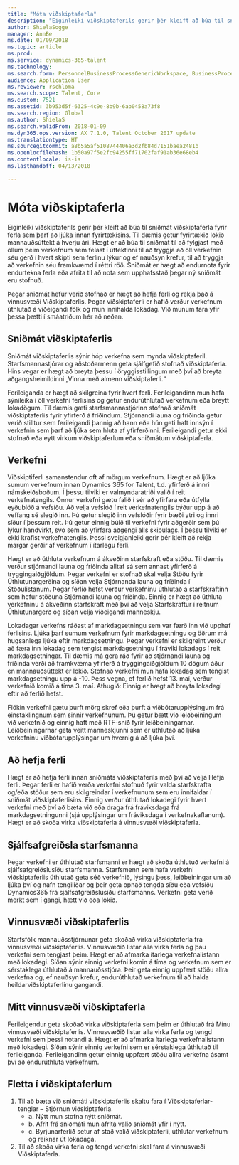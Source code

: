 ```yaml
---
title: "Móta viðskiptaferla"
description: "Eiginleiki viðskiptaferils gerir þér kleift að búa til sniðmát viðskiptaferla fyrir ferla sem þarf að ljúka innan fyrirtækisins."
author: ShielaSogge
manager: AnnBe
ms.date: 01/09/2018
ms.topic: article
ms.prod: 
ms.service: dynamics-365-talent
ms.technology: 
ms.search.form: PersonnelBusinessProcessGenericWorkspace, BusinessProcessGenericTemplateListpage, BusinessProcessGenericMyTemplates, BusinessProcessGroupAssignment
audience: Application User
ms.reviewer: rschloma
ms.search.scope: Talent, Core
ms.custom: 7521
ms.assetid: 3b953d5f-6325-4c9e-8b9b-6ab0458a73f8
ms.search.region: Global
ms.author: ShielaS
ms.search.validFrom: 2018-01-09
ms.dyn365.ops.version: AX 7.1.0, Talent October 2017 update
ms.translationtype: HT
ms.sourcegitcommit: a8b5a5af5108744406a3d2fb84d7151baea2481b
ms.openlocfilehash: 1b50a97f5e2fc94255ff71702faf91ab36e68eb4
ms.contentlocale: is-is
ms.lasthandoff: 04/13/2018

---
```

# <a name="formalize-business-processes"></a>Móta viðskiptaferla
Eiginleiki viðskiptaferils gerir þér kleift að búa til sniðmát viðskiptaferla fyrir ferla sem þarf að ljúka innan fyrirtækisins. Til dæmis getur fyrirtækið lokið mannauðsúttekt á hverju ári. Hægt er að búa til sniðmát til að fylgjast með öllum þeim verkefnum sem felast í úttektinni til að tryggja að öll verkefnin séu gerð í hvert skipti sem ferlinu lýkur og ef nauðsyn krefur, til að tryggja að verkefnin séu framkvæmd í réttri röð. Sniðmát er hægt að endurnota fyrir endurtekna ferla eða afrita til að nota sem upphafsstað þegar ný sniðmát eru stofnuð.

Þegar sniðmát hefur verið stofnað er hægt að hefja ferli og rekja það á vinnusvæði Viðskiptaferlis.  Þegar viðskiptaferli er hafið verður verkefnum úthlutað á viðeigandi fólk og mun innihalda lokadag. Við munum fara yfir þessa þætti í smáatriðum hér að neðan.

## <a name="business-process-template"></a>Sniðmát viðskiptaferlis
Sniðmát viðskiptaferlis sýnir hóp verkefna sem mynda viðskiptaferil. Starfsmannastjórar og aðstoðarmenn geta sjálfgefið stofnað viðskiptaferla.  Hins vegar er hægt að breyta þessu í öryggisstillingum með því að breyta aðgangsheimildinni „Vinna með almenn viðskiptaferli.“

Ferileiganda er hægt að skilgreina fyrir hvert ferli. Ferileigandinn mun hafa sýnileika í öll verkefni ferlisins og getur endurúthlutað verkefnum eða breytt lokadögum.  Til dæmis gæti starfsmannastjórinn stofnað sniðmát viðskiptaferlis fyrir yfirferð á fríðindum.  Stjórnandi launa og fríðinda getur verið stilltur sem ferileigandi þannig að hann eða hún geti haft innsýn í verkefnin sem þarf að ljúka sem hluta af yfirferðinni.  Ferileigandi getur ekki stofnað eða eytt virkum viðskiptaferlum eða sniðmátum viðskiptaferla.

## <a name="task"></a>Verkefni
Viðskiptiferli samanstendur oft af mörgum verkefnum. Hægt er að ljúka sumum verkefnum innan Dynamics 365 for Talent, t.d. yfirferð á innri námskeiðsboðum. Í þessu tilviki er valmyndaratriði valið í reit verkefnatengils. Önnur verkefni gætu falið í sér að yfirfara eða útfylla eyðublöð á vefsíðu. Að velja vefslóð í reit verkefnatengils býður upp á að veffang sé slegið inn. Þú getur slegið inn vefslóðir fyrir bæði ytri og innri síður í þessum reit. Þú getur einnig búið til verkefni fyrir aðgerðir sem þú lýkur handvirkt, svo sem að yfirfara aðgengi alls skipulags. Í þessu tilviki er ekki krafist verkefnatengils. Þessi sveigjanleiki gerir þér kleift að rekja margar gerðir af verkefnum í ítarlegu ferli.

Hægt er að úthluta verkefnum á ákveðinn starfskraft eða stöðu. Til dæmis verður stjórnandi launa og fríðinda alltaf sá sem annast yfirferð á tryggingaiðgjöldum.   Þegar verkefni er stofnað skal velja Stöðu fyrir Úthlutunargerðina og síðan velja Stjórnanda launa og fríðinda í Stöðulistanum. Þegar ferlið hefst verður verkefninu úthlutað á starfskraftinn sem hefur stöðuna Stjórnandi launa og fríðinda. Einnig er hægt að úthluta verkefninu á ákveðinn starfskraft með því að velja Starfskraftur í reitnum Úthlutunargerð og síðan velja viðeigandi manneskju.

Lokadagar verkefns ráðast af markdagsetningu sem var færð inn við upphaf ferlisins. Ljúka þarf sumum verkefnum fyrir markdagsetningu og öðrum má hugsanlega ljúka eftir markdagsetningu.  Þegar verkefni er skilgreint verður að færa inn lokadag sem tengist markdagsetningu í fráviki lokadags í reit markdagsetningar. Til dæmis má gera ráð fyrir að stjórnandi launa og fríðinda verði að framkvæma yfirferð á tryggingaiðgjöldum 10 dögum áður en mannauðsúttekt er lokið. Stofnað verkefni mun hafa lokadag sem tengist markdagsetningu upp á -10. Þess vegna, ef ferlið hefst 13. maí, verður verkefnið komið á tíma 3. maí. Athugið: Einnig er hægt að breyta lokadegi eftir að ferlið hefst.

Flókin verkefni gætu þurft mörg skref eða þurft á viðbótarupplýsingum frá einstaklingnum sem sinnir verkefnunum. Þú getur bætt við leiðbeiningum við verkefnið og einnig haft með RTF-snið fyrir leiðbeiningarnar. Leiðbeiningarnar geta veitt manneskjunni sem er úthlutað að ljúka verkefninu viðbótarupplýsingar um hvernig á að ljúka því.

## <a name="starting-a-process"></a>Að hefja ferli
Hægt er að hefja ferli innan sniðmáts viðskiptaferils með því að velja Hefja ferli.  Þegar ferli er hafið verða verkefni stofnuð fyrir valda starfskrafta og/eða stöður sem eru skilgreindar í verkefnunum sem eru innifaldar í sniðmát viðskiptaferlisins. Einnig verður úthlutað lokadegi fyrir hvert verkefni með því að bæta við eða draga frá fráviksdaga frá markdagsetningunni (sjá upplýsingar um fráviksdaga í verkefnakaflanum). Hægt er að skoða virka viðskiptaferla á vinnusvæði viðskiptaferla. 

## <a name="employee-self-service"></a>Sjálfsafgreiðsla starfsmanna
Þegar verkefni er úthlutað starfsmanni er hægt að skoða úthlutuð verkefni á sjálfsafgreiðslusíðu starfsmanna. Starfsmenn sem hafa verkefni viðskiptaferlis úthlutað geta séð verkefnið, lýsingu þess, leiðbeiningar um að ljúka því og nafn tengiliðar og þeir geta opnað tengda síðu eða vefsíðu Dynamics365 frá sjálfsafgreiðslusíðu starfsmanns. Verkefni geta verið merkt sem í gangi, hætt við eða lokið.

## <a name="business-process-workspace"></a>Vinnusvæði viðskiptaferlis
Starfsfólk mannauðsstjórnunar geta skoðað virka viðskiptaferla frá vinnusvæði viðskiptaferlis. Vinnusvæðið listar alla virka ferla og þau verkefni sem tengjast þeim. Hægt er að afmarka ítarlega verkefnalistann með lokadegi. Síðan sýnir einnig verkefni komin á tíma og verkefnum sem er sérstaklega úthlutað á mannauðsstjóra. Þeir geta einnig uppfært stöðu allra verkefna og, ef nauðsyn krefur, endurúthlutað verkefnum til að halda heildarviðskiptaferlinu gangandi.

## <a name="my-business-processes-workspace"></a>Mitt vinnusvæði viðskiptaferla
Ferileigendur geta skoðað virka viðskiptaferla sem þeim er úthlutað frá Mínu vinnusvæði viðskiptaferlis. Vinnusvæðið listar alla virka ferla og tengd verkefni sem þessi notandi á.  Hægt er að afmarka ítarlega verkefnalistann með lokadegi. Síðan sýnir einnig verkefni sem er sérstaklega úthlutað til ferileiganda. Ferileigandinn getur einnig uppfært stöðu allra verkefna ásamt því að endurúthluta verkefnum.

## <a name="navigating-business-processes"></a>Fletta í viðskiptaferlum
1. Til að bæta við sniðmáti viðskiptaferlis skaltu fara í Viðskiptaferlar- tenglar – Stjórnun viðskiptaferla.
   - a.   Nýtt mun stofna nýtt sniðmát.
   - b.   Afrit frá sniðmáti mun afrita valið sniðmát yfir í nýtt.
   - c.   Byrjunarferlið setur af stað valið viðskiptaferli, úthlutar verkefnum og reiknar út lokadaga.  
2. Til að skoða virka ferla og tengd verkefni skal fara á vinnusvæði Viðskiptaferla.

